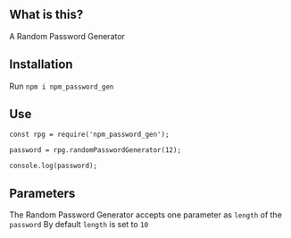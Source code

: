 ## What is this?
A Random Password Generator

## Installation
Run `npm i npm_password_gen`

## Use

```
const rpg = require('npm_password_gen');

password = rpg.randomPasswordGenerator(12);

console.log(password);
```

## Parameters
The Random Password Generator accepts one parameter as `length` of the `password`
By default `length` is set to `10`